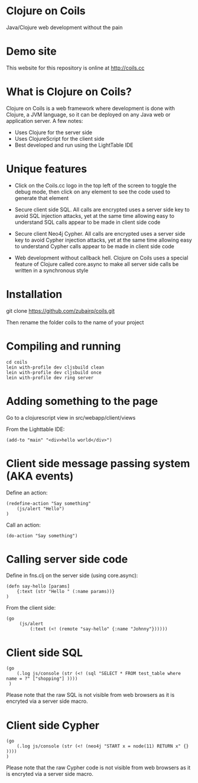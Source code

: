 Clojure on Coils
================
Java/Clojure web development without the pain




Demo site
=========
This website for this repository is online at http://coils.cc




What is Clojure on Coils?
=========================

Clojure on Coils is a web framework where development is done with Clojure, a JVM language, so it
can be deployed on any Java web or application server. A few notes:

- Uses Clojure for the server side
- Uses ClojureScript for the client side
- Best developed and run using the LightTable IDE



Unique features
===============

- Click on the Coils.cc logo in the top left of the screen to toggle the debug mode, then click on any element to see the code used to generate that element

- Secure client side SQL. All calls are encrypted uses a server side key to avoid SQL injection attacks, yet at the same time allowing easy to understand SQL calls appear to be made in client side code

- Secure client Neo4j Cypher. All calls are encrypted uses a server side key to avoid Cypher injection attacks, yet at the same time allowing easy to understand Cypher calls appear to be made in client side code

- Web development without callback hell. Clojure on Coils uses a special feature of Clojure  called core.async to make all server side calls be written in a synchronous style


Installation
============

git clone https://github.com/zubairq/coils.git

Then rename the folder coils to the name of your project




Compiling and running
=====================

    cd coils
    lein with-profile dev cljsbuild clean
    lein with-profile dev cljsbuild once
    lein with-profile dev ring server





Adding something to the page
============================

Go to a clojurescript view in src/webapp/client/views

From the Lighttable IDE:

    (add-to "main" "<div>hello world</div>")




Client side message passing system (AKA events)
===============================================

Define an action:

    (redefine-action "Say something"
        (js/alert "Hello")
    )


Call an action:

    (do-action "Say something")



Calling server side code
========================

Define in fns.clj on the server side (using core.async):

    (defn say-hello [params]
        {:text (str "Hello " (:name params))}
    )



From the client side:

    (go
         (js/alert
             (:text (<! (remote "say-hello" {:name "Johnny"})))))





Client side SQL
===============

    (go
        (.log js/console (str (<! (sql "SELECT * FROM test_table where name = ?" ["shopping"] ))))
     )


 Please note that the raw SQL is not visible from web browsers as it is encryted via a server side macro.



Client side Cypher
==================

    (go
        (.log js/console (str (<! (neo4j "START x = node(11) RETURN x" {} ))))
    )

 Please note that the raw Cypher code is not visible from web browsers as it is encryted via a server side macro.
